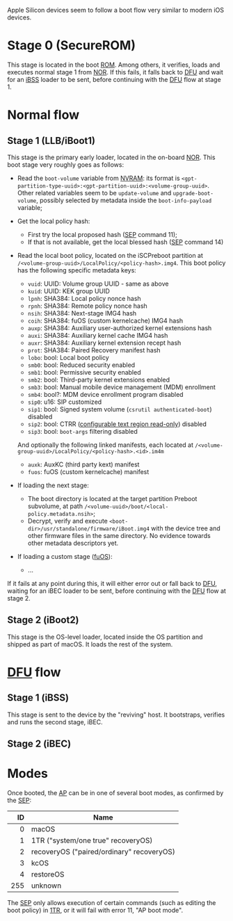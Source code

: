 Apple Silicon devices seem to follow a boot flow very similar to modern iOS devices.

# Stage 0 (SecureROM)

This stage is located in the boot [ROM](./Glossary#R). Among others, it verifies, loads and executes normal stage 1 from [NOR](./Glossary#N). If this fails, it falls back to [DFU](./Glossary#D) and wait for an [iBSS](./Glossary#I) loader to be sent, before continuing with the [DFU](./Glossary#D) flow at stage 1.

# Normal flow

## Stage 1 (LLB/iBoot1)

This stage is the primary early loader, located in the on-board [NOR](./Glossary#N). This boot stage very roughly goes as follows:

* Read the `boot-volume` variable from [NVRAM](./Glossary#N): its format is `<gpt-partition-type-uuid>:<gpt-partition-uuid>:<volume-group-uuid>`. Other related variables seem to be `update-volume` and `upgrade-boot-volume`, possibly selected by metadata inside the `boot-info-payload` variable;
* Get the local policy hash:
  - First try the local proposed hash ([SEP](./Glossary#S) command 11);
  - If that is not available, get the local blessed hash ([SEP](./Glossary#S) command 14)
* Read the local boot policy, located on the iSCPreboot partition at `/<volume-group-uuid>/LocalPolicy/<policy-hash>.img4`. This boot policy has the following specific metadata keys:
  - `vuid`: UUID: Volume group UUID - same as above
  - `kuid`: UUID: KEK group UUID
  - `lpnh`: SHA384: Local policy nonce hash
  - `rpnh`: SHA384: Remote policy nonce hash
  - `nsih`: SHA384: Next-stage IMG4 hash
  - `coih`: SHA384: fuOS (custom kernelcache) IMG4 hash
  - `auxp`: SHA384: Auxiliary user-authorized kernel extensions hash
  - `auxi`: SHA384: Auxiliary kernel cache IMG4 hash
  - `auxr`: SHA384: Auxiliary kernel extension recept hash
  - `prot`: SHA384: Paired Recovery manifest hash
  - `lobo`: bool: Local boot policy
  - `smb0`: bool: Reduced security enabled
  - `smb1`: bool: Permissive security enabled
  - `smb2`: bool: Third-party kernel extensions enabled
  - `smb3`: bool: Manual mobile device management (MDM) enrollment
  - `smb4`: bool?: MDM device enrollment program disabled
  - `sip0`: u16: SIP customized
  - `sip1`: bool: Signed system volume (`csrutil authenticated-boot`) disabled
  - `sip2`: bool: CTRR ([configurable text region read-only](https://keith.github.io/xcode-man-pages/bputil.1.html)) disabled
  - `sip3`: bool: `boot-args` filtering disabled

  And optionally the following linked manifests, each located at `/<volume-group-uuid>/LocalPolicy/<policy-hash>.<id>.im4m`
  - `auxk`: AuxKC (third party kext) manifest
  - `fuos`: fuOS (custom kernelcache) manifest

* If loading the next stage:

  - The boot directory is located at the target partition Preboot subvolume, at path `/<volume-uuid>/boot/<local-policy.metadata.nsih>`;
  - Decrypt, verify and execute `<boot-dir>/usr/standalone/firmware/iBoot.img4` with the device tree and other firmware files in the same directory. No evidence towards other metadata descriptors yet.

* If loading a custom stage ([fuOS](./Glossary#F)):

  - ...

If it fails at any point during this, it will either error out or fall back to [DFU](./Glossary#D), waiting for an iBEC loader to be sent, before continuing with the [DFU](./Glossary#D) flow at stage 2.

## Stage 2 (iBoot2)

This stage is the OS-level loader, located inside the OS partition and shipped as part of macOS. It loads the rest of the system.

# [DFU](./Glossary#D) flow

## Stage 1 (iBSS)

This stage is sent to the device by the "reviving" host. It bootstraps, verifies and runs the second stage, iBEC.

## Stage 2 (iBEC)

# Modes

Once booted, the [AP](./Glossary#A) can be in one of several boot modes, as confirmed by the [SEP](./Glossary#S):

|  ID | Name                                      |
|----:|-------------------------------------------|
|   0 | macOS                                     |
|   1 | 1TR ("system/one true" recoveryOS)        |
|   2 | recoveryOS ("paired/ordinary" recoveryOS) |
|   3 | kcOS                                      |
|   4 | restoreOS                                 |
| 255 | unknown                                   |

The [SEP](./Glossary#S) only allows execution of certain commands (such as editing the boot policy) in [1TR](./Glossary#1), or it will fail with error 11, "AP boot mode".